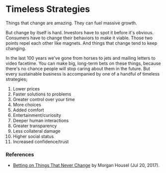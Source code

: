 # Timeless Strategies

Things that change are amazing. They can fuel massive growth.

But change by itself is hard. Investors have to spot it before it's obvious. Consumers have to change their behaviors to make it viable. Those two points repel each other like magnets. And things that change tend to keep changing.

In the last 100 years we've gone from horses to jets and mailing letters to video facetime. You can make big, long-term bets on these things, because there's no chance people will stop caring about them in the future. But every sustainable business is accompanied by one of a handful of timeless strategies;

1. Lower prices
1. Faster solutions to problems
1. Greater control over your time
1. More choices
1. Added comfort
1. Entertainment/curiosity
1. Deeper human interactions
1. Greater transparency
1. Less collateral damage
1. Higher social status
1. Increased confidence/trust

### References

- [Betting on Things That Never Change](https://www.collaborativefund.com/blog/betting-on-things-that-never-change/) by Morgan Housel (Jul 20, 2017).
